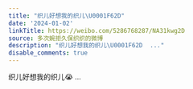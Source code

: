 ```yaml
---
title: "织儿好想我的织儿\U0001F62D"
date: '2024-01-02'
linkTitle: https://weibo.com/5286768287/NA31kwg2D
source: 多次婉拒久保织织的微博
description: "织儿好想我的织儿\U0001F62D  ..."
disable_comments: true
---
```

织儿好想我的织儿😭  ...
